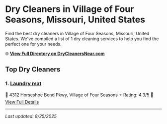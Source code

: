# Dry Cleaners in Village of Four Seasons, Missouri, United States

Find the best dry cleaners in Village of Four Seasons, Missouri, United States. We've compiled a list of 1 dry cleaning services to help you find the perfect one for your needs.

🌐 **[View Full Directory on DryCleanersNear.com](https://drycleanersnear.com/city/US/Missouri/Village%20of%20Four%20Seasons)**

## Top Dry Cleaners

### 1. [Laundry mat](https://drycleanersnear.com/dryCleaner/688d712feedd882ede90bf8f/laundry-mat)
📍 4312 Horseshoe Bend Pkwy, Village of Four Seasons
⭐ Rating: 4.3/5
🔗 [View Full Details](https://drycleanersnear.com/dryCleaner/688d712feedd882ede90bf8f/laundry-mat)


---

*Last updated: 8/25/2025*
